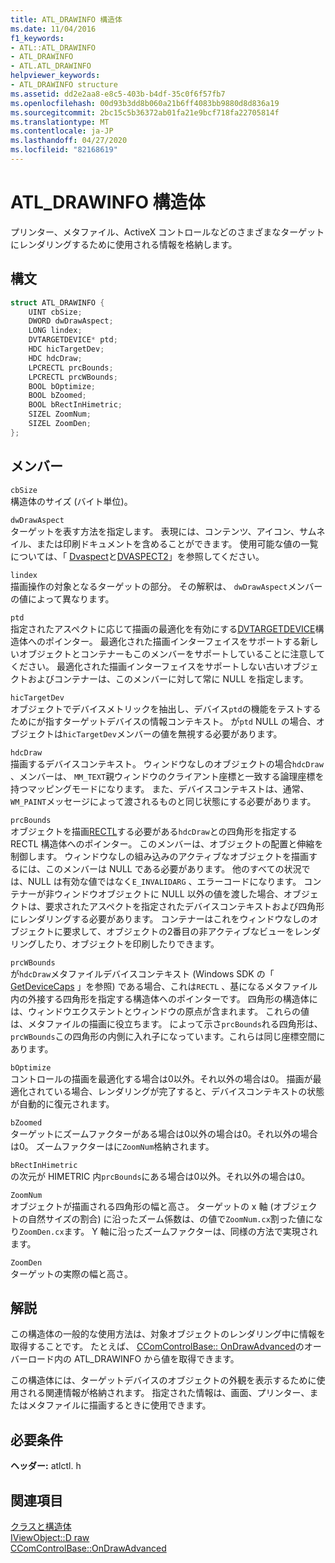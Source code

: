 ```yaml
---
title: ATL_DRAWINFO 構造体
ms.date: 11/04/2016
f1_keywords:
- ATL::ATL_DRAWINFO
- ATL_DRAWINFO
- ATL.ATL_DRAWINFO
helpviewer_keywords:
- ATL_DRAWINFO structure
ms.assetid: dd2e2aa8-e8c5-403b-b4df-35c0f6f57fb7
ms.openlocfilehash: 00d93b3dd8b060a21b6ff4083bb9880d8d836a19
ms.sourcegitcommit: 2bc15c5b36372ab01fa21e9bcf718fa22705814f
ms.translationtype: MT
ms.contentlocale: ja-JP
ms.lasthandoff: 04/27/2020
ms.locfileid: "82168619"
---
```

# <a name="atl_drawinfo-structure"></a>ATL_DRAWINFO 構造体

プリンター、メタファイル、ActiveX コントロールなどのさまざまなターゲットにレンダリングするために使用される情報を格納します。

## <a name="syntax"></a>構文

```cpp
struct ATL_DRAWINFO {
    UINT cbSize;
    DWORD dwDrawAspect;
    LONG lindex;
    DVTARGETDEVICE* ptd;
    HDC hicTargetDev;
    HDC hdcDraw;
    LPCRECTL prcBounds;
    LPCRECTL prcWBounds;
    BOOL bOptimize;
    BOOL bZoomed;
    BOOL bRectInHimetric;
    SIZEL ZoomNum;
    SIZEL ZoomDen;
};
```

## <a name="members"></a>メンバー

`cbSize`<br/>
構造体のサイズ (バイト単位)。

`dwDrawAspect`<br/>
ターゲットを表す方法を指定します。 表現には、コンテンツ、アイコン、サムネイル、または印刷ドキュメントを含めることができます。 使用可能な値の一覧については、「 [Dvaspect](/windows/win32/api/wtypes/ne-wtypes-dvaspect)と[DVASPECT2](/windows/win32/api/ocidl/ne-ocidl-dvaspect2)」を参照してください。

`lindex`<br/>
描画操作の対象となるターゲットの部分。 その解釈は、 `dwDrawAspect`メンバーの値によって異なります。

`ptd`<br/>
指定されたアスペクトに応じて描画の最適化を有効にする[DVTARGETDEVICE](/windows/win32/api/objidl/ns-objidl-dvtargetdevice)構造体へのポインター。 最適化された描画インターフェイスをサポートする新しいオブジェクトとコンテナーもこのメンバーをサポートしていることに注意してください。 最適化された描画インターフェイスをサポートしない古いオブジェクトおよびコンテナーは、このメンバーに対して常に NULL を指定します。

`hicTargetDev`<br/>
オブジェクトでデバイスメトリックを抽出し、デバイス`ptd`の機能をテストするためにが指すターゲットデバイスの情報コンテキスト。 が`ptd` NULL の場合、オブジェクトは`hicTargetDev`メンバーの値を無視する必要があります。

`hdcDraw`<br/>
描画するデバイスコンテキスト。 ウィンドウなしのオブジェクトの場合`hdcDraw` 、メンバーは、 `MM_TEXT`親ウィンドウのクライアント座標と一致する論理座標を持つマッピングモードになります。 また、デバイスコンテキストは、通常、 `WM_PAINT`メッセージによって渡されるものと同じ状態にする必要があります。

`prcBounds`<br/>
オブジェクトを描画[RECTL](/windows/win32/api/windef/ns-windef-rectl)する必要がある`hdcDraw`との四角形を指定する RECTL 構造体へのポインター。 このメンバーは、オブジェクトの配置と伸縮を制御します。 ウィンドウなしの組み込みのアクティブなオブジェクトを描画するには、このメンバーは NULL である必要があります。 他のすべての状況では、NULL は有効な値ではなく`E_INVALIDARG` 、エラーコードになります。 コンテナーが非ウィンドウオブジェクトに NULL 以外の値を渡した場合、オブジェクトは、要求されたアスペクトを指定されたデバイスコンテキストおよび四角形にレンダリングする必要があります。 コンテナーはこれをウィンドウなしのオブジェクトに要求して、オブジェクトの2番目の非アクティブなビューをレンダリングしたり、オブジェクトを印刷したりできます。

`prcWBounds`<br/>
が`hdcDraw`メタファイルデバイスコンテキスト (Windows SDK の「 [GetDeviceCaps](/windows/win32/api/wingdi/nf-wingdi-getdevicecaps) 」を参照) である場合、これは`RECTL` 、基になるメタファイル内の外接する四角形を指定する構造体へのポインターです。 四角形の構造体には、ウィンドウエクステントとウィンドウの原点が含まれます。 これらの値は、メタファイルの描画に役立ちます。 によって示さ`prcBounds`れる四角形は、 `prcWBounds`この四角形の内側に入れ子になっています。これらは同じ座標空間にあります。

`bOptimize`<br/>
コントロールの描画を最適化する場合は0以外。それ以外の場合は0。 描画が最適化されている場合、レンダリングが完了すると、デバイスコンテキストの状態が自動的に復元されます。

`bZoomed`<br/>
ターゲットにズームファクターがある場合は0以外の場合は0。それ以外の場合は0。 ズームファクターはに`ZoomNum`格納されます。

`bRectInHimetric`<br/>
の次元が HIMETRIC 内`prcBounds`にある場合は0以外。それ以外の場合は0。

`ZoomNum`<br/>
オブジェクトが描画される四角形の幅と高さ。 ターゲットの x 軸 (オブジェクトの自然サイズの割合) に沿ったズーム係数は、の値で`ZoomNum.cx`割った値になり`ZoomDen.cx`ます。 Y 軸に沿ったズームファクターは、同様の方法で実現されます。

`ZoomDen`<br/>
ターゲットの実際の幅と高さ。

## <a name="remarks"></a>解説

この構造体の一般的な使用方法は、対象オブジェクトのレンダリング中に情報を取得することです。 たとえば、 [CComControlBase:: OnDrawAdvanced](ccomcontrolbase-class.md#ondrawadvanced)のオーバーロード内の ATL_DRAWINFO から値を取得できます。

この構造体には、ターゲットデバイスのオブジェクトの外観を表示するために使用される関連情報が格納されます。 指定された情報は、画面、プリンター、またはメタファイルに描画するときに使用できます。

## <a name="requirements"></a>必要条件

**ヘッダー:** atlctl. h

## <a name="see-also"></a>関連項目

[クラスと構造体](../../atl/reference/atl-classes.md)<br/>
[IViewObject::D raw](/windows/win32/api/oleidl/nf-oleidl-iviewobject-draw)<br/>
[CComControlBase::OnDrawAdvanced](../../atl/reference/ccomcontrolbase-class.md#ondrawadvanced)
